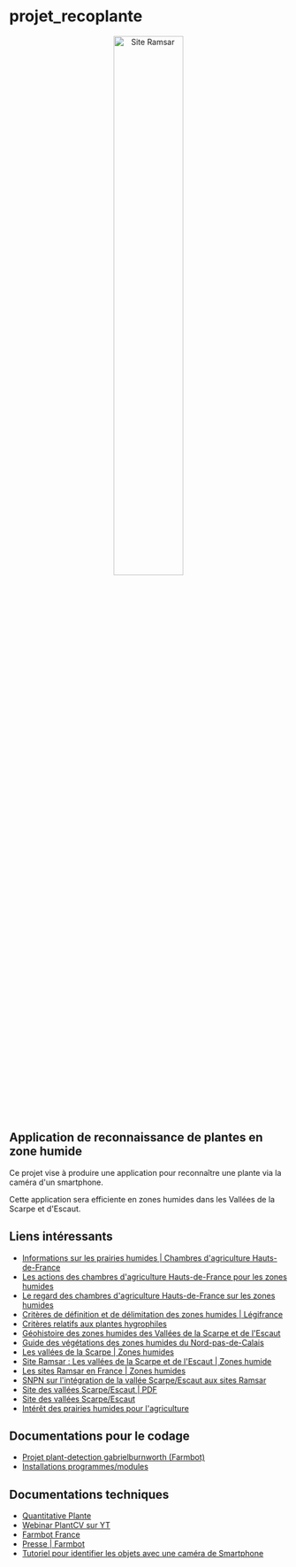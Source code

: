 # projet_recoplante #

<p align="center">
  <img src="https://www.ramsar.org/sites/default/files/pictures/news/vallees_scarpe_escaut_1.jpg" width="50%" alt="Site Ramsar" title="Les vallées de la Scarpe et de l'Escaut">
</p>

## Application de reconnaissance de plantes en zone humide ##

Ce projet vise à produire une application pour reconnaître une plante via la caméra d'un smartphone.

Cette application sera efficiente en zones humides dans les Vallées de la Scarpe et d'Escaut.

## Liens intéressants ##

* [Informations sur les prairies humides | Chambres d'agriculture Hauts-de-France](<https://hautsdefrance.chambres-agriculture.fr/publications/la-publication-en-detail/actualites/biodiversite-en-pratique-la-flore-patrimoniale-des-prairies-humides-de-picardie/>)
* [Les actions des chambres d'agriculture Hauts-de-France pour les zones humides](<https://hautsdefrance.chambres-agriculture.fr/actualites/detail-de-lactualite/actualites/zones-humides-les-actions-se-poursuivent/>)
* [Le regard des chambres d'agriculture Hauts-de-France sur les zones humides](<https://hautsdefrance.chambres-agriculture.fr/techniques-productions/elevage/zones-humides/>)
* [Critères de définition et de délimitation des zones humides | Légifrance](<https://www.legifrance.gouv.fr/affichTexte.do?cidTexte=JORFTEXT000019151510>)
* [Critères relatifs aux plantes hygrophiles](<http://www.zones-humides.org/identifier/identifier-2/delimiter-pour-la-reglementation-2/critere-relatif-aux-plantes-hygrophi>)
* [Géohistoire des zones humides des Vallées de la Scarpe et de l'Escaut](<https://pnr-scarpe-escaut.centredoc.fr/doc_num.php?explnum_id=355>)
* [Guide des végétations des zones humides du Nord-pas-de-Calais](<https://www.cbnbl.org/system/files/2018-03/Guide%20des%20v%C3%A9g%C3%A9tations%20des%20zones%20humides%20du%20Nord-Pas-de-Calais.pdf>)
* [Les vallées de la Scarpe | Zones humides](<http://www.zones-humides.org/les-vall%C3%A9es-de-la-scarpe-et-de-lescaut>)
* [Site Ramsar : Les vallées de la Scarpe et de l'Escaut | Zones humide](<http://zones-humides.org/actualit%C3%A9/le-50eme-site-ramsar-fran%C3%A7ais-les-vall%C3%A9es-de-la-scarpe-et-de-lescaut>)
* [Les sites Ramsar en France | Zones humides](<http://www.zones-humides.org/entre-terre-et-eau/ou-les-trouve-t-on/les-sites-reconnus/les-sites-ramsar-en-france>)
* [SNPN sur l'intégration de la vallée Scarpe/Escaut aux sites Ramsar](<https://www.snpn.com/le-site-des-vallees-de-la-scarpe-et-de-lescaut-une-magnifique-zone-humide-devient-le-50e-site-ramsar-francais/?cn-reloaded=1>)
* [Site des vallées Scarpe/Escaut | PDF](<http://www.zones-humides.org/sites/default/files/images/asso_ramsarfrance/site2405_valleesscarpeescaut_hd.pdf>)
* [Site des vallées Scarpe/Escaut](<http://www.pnr-scarpe-escaut.fr/>)
* [Intérêt des prairies humides pour l'agriculture](<http://www.zones-humides.org/sites/default/files/apca_exe_36_pages_zh-02-04-14_bat_5_0.pdf>)

## Documentations pour le codage ##

* [Projet plant-detection gabrielburnworth (Farmbot)](<https://github.com/blenderlab/plant-detection>)
* [Installations programmes/modules](<https://plantcv.readthedocs.io/en/stable/installation/>)

## Documentations techniques ##

* [Quantitative Plante](<https://www.quantitative-plant.org/>)
* [Webinar PlantCV sur YT](<https://www.youtube.com/watch?v=WCinnxUnqRo>)
* [Farmbot France](<https://farmbot.fr/>)
* [Presse | Farmbot](<https://www.numerama.com/tech/181987-farmbot-une-revolution-open-source-pour-cultiver-bio-sans-effort.html>)
* [Tutoriel pour identifier les objets avec une caméra de Smartphone](<https://penseeartificielle.fr/mobilenet-ssd-identifier-objets-camera-smartphone/>)
